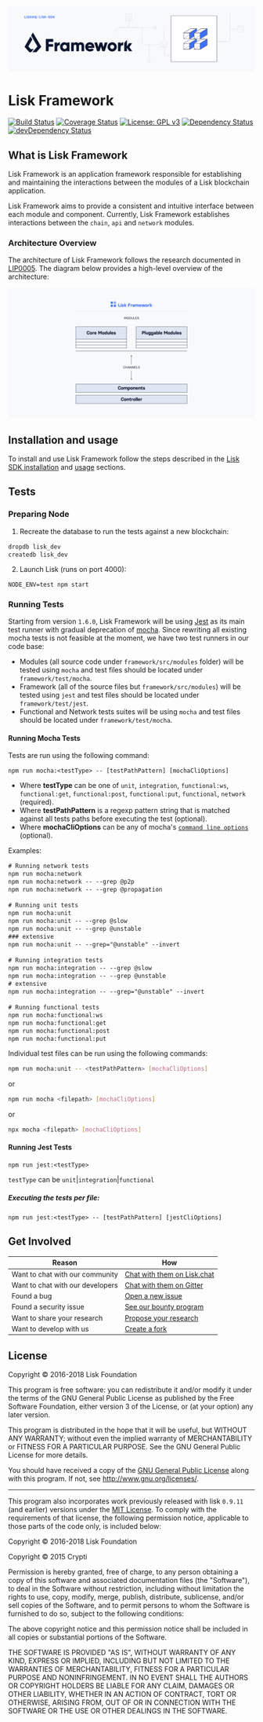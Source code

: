 ![Logo](../docs/assets/banner_framework.png)

# Lisk Framework

[![Build Status](https://jenkins.lisk.io/buildStatus/icon?job=lisk-core/development)](https://jenkins.lisk.io/job/lisk-core/job/development)
[![Coverage Status](https://coveralls.io/repos/github/LiskHQ/lisk/badge.svg?branch=development)](https://coveralls.io/github/LiskHQ/lisk?branch=development)
[![License: GPL v3](https://img.shields.io/badge/License-GPL%20v3-blue.svg)](http://www.gnu.org/licenses/gpl-3.0)
<a href="https://david-dm.org/LiskHQ/lisk"><img src="https://david-dm.org/LiskHQ/lisk.svg" alt="Dependency Status"></a>
<a href="https://david-dm.org/LiskHQ/lisk/?type=dev"><img src="https://david-dm.org/LiskHQ/lisk/dev-status.svg" alt="devDependency Status"></a>

## What is Lisk Framework

Lisk Framework is an application framework responsible for establishing and maintaining the interactions between the modules of a Lisk blockchain application.

Lisk Framework aims to provide a consistent and intuitive interface between each module and component. Currently, Lisk Framework establishes interactions between the `chain`, `api` and `network` modules.

### Architecture Overview

The architecture of Lisk Framework follows the research documented in [LIP0005](https://github.com/LiskHQ/lips/blob/master/proposals/lip-0005.md). The diagram below provides a high-level overview of the architecture:

![Logo](./docs/assets/diagram_framework.png)

## Installation and usage

To install and use Lisk Framework follow the steps described in the [Lisk SDK installation](https://github.com/LiskHQ/lisk-sdk#installation) and [usage](https://github.com/LiskHQ/lisk-sdk#usage) sections.

## Tests

### Preparing Node

1. Recreate the database to run the tests against a new blockchain:

```
dropdb lisk_dev
createdb lisk_dev
```

2. Launch Lisk (runs on port 4000):

```
NODE_ENV=test npm start
```

### Running Tests

Starting from version `1.6.0`, Lisk Framework will be using [Jest](https://jestjs.io) as its main test runner with gradual deprecation of [mocha](https://mochajs.org). Since rewriting all existing mocha tests is not feasible at the moment, we have two test runners in our code base:

- Modules (all source code under `framework/src/modules` folder) will be tested using `mocha` and test files should be located under `framework/test/mocha`.
- Framework (all of the source files but `framework/src/modules`) will be tested using `jest` and test files should be located under `framework/test/jest`.
- Functional and Network tests suites will be using `mocha` and test files should be located under `framework/test/mocha`.

#### Running Mocha Tests

Tests are run using the following command:

```
npm run mocha:<testType> -- [testPathPattern] [mochaCliOptions]
```

- Where **testType** can be one of `unit`, `integration`, `functional:ws`, `functional:get`, `functional:post`, `functional:put`, `functional`, `network` (required).
- Where **testPathPattern** is a regexp pattern string that is matched against all tests paths before executing the test (optional).
- Where **mochaCliOptions** can be any of mocha's [`command line options`](https://mochajs.org/#command-line-usage) (optional).

Examples:

```
# Running network tests
npm run mocha:network
npm run mocha:network -- --grep @p2p
npm run mocha:network -- --grep @propagation

# Running unit tests
npm run mocha:unit
npm run mocha:unit -- --grep @slow
npm run mocha:unit -- --grep @unstable
### extensive
npm run mocha:unit -- --grep="@unstable" --invert

# Running integration tests
npm run mocha:integration -- --grep @slow
npm run mocha:integration -- --grep @unstable
# extensive
npm run mocha:integration -- --grep="@unstable" --invert

# Running functional tests
npm run mocha:functional:ws
npm run mocha:functional:get
npm run mocha:functional:post
npm run mocha:functional:put
```

Individual test files can be run using the following commands:

```bash
npm run mocha:unit -- <testPathPattern> [mochaCliOptions]
```

or

```bash
npm run mocha <filepath> [mochaCliOptions]
```

or

```bash
npx mocha <filepath> [mochaCliOptions]
```

#### Running Jest Tests

```
npm run jest:<testType>
```

`testType` can be `unit`|`integration`|`functional`

##### Executing the tests per file:

```
npm run jest:<testType> -- [testPathPattern] [jestCliOptions]
```

## Get Involved

| Reason                           | How                                                                                            |
| -------------------------------- | ---------------------------------------------------------------------------------------------- |
| Want to chat with our community  | [Chat with them on Lisk.chat](http://lisk.chat)                                                |
| Want to chat with our developers | [Chat with them on Gitter](https://gitter.im/LiskHQ/lisk)                                      |
| Found a bug                      | [Open a new issue](https://github.com/LiskHQ/lisk/issues/new)                                  |
| Found a security issue           | [See our bounty program](https://blog.lisk.io/announcing-lisk-bug-bounty-program-5895bdd46ed4) |
| Want to share your research      | [Propose your research](https://research.lisk.io)                                              |
| Want to develop with us          | [Create a fork](https://github.com/LiskHQ/lisk/fork)                                           |

## License

Copyright © 2016-2018 Lisk Foundation

This program is free software: you can redistribute it and/or modify it under the terms of the GNU General Public License as published by the Free Software Foundation, either version 3 of the License, or (at your option) any later version.

This program is distributed in the hope that it will be useful, but WITHOUT ANY WARRANTY; without even the implied warranty of MERCHANTABILITY or FITNESS FOR A PARTICULAR PURPOSE. See the GNU General Public License for more details.

You should have received a copy of the [GNU General Public License](https://github.com/LiskHQ/lisk/tree/master/LICENSE) along with this program. If not, see <http://www.gnu.org/licenses/>.

---

This program also incorporates work previously released with lisk `0.9.11` (and earlier) versions under the [MIT License](https://opensource.org/licenses/MIT). To comply with the requirements of that license, the following permission notice, applicable to those parts of the code only, is included below:

Copyright © 2016-2018 Lisk Foundation

Copyright © 2015 Crypti

Permission is hereby granted, free of charge, to any person obtaining a copy of this software and associated documentation files (the "Software"), to deal in the Software without restriction, including without limitation the rights to use, copy, modify, merge, publish, distribute, sublicense, and/or sell copies of the Software, and to permit persons to whom the Software is furnished to do so, subject to the following conditions:

The above copyright notice and this permission notice shall be included in all copies or substantial portions of the Software.

THE SOFTWARE IS PROVIDED "AS IS", WITHOUT WARRANTY OF ANY KIND, EXPRESS OR IMPLIED, INCLUDING BUT NOT LIMITED TO THE WARRANTIES OF MERCHANTABILITY, FITNESS FOR A PARTICULAR PURPOSE AND NONINFRINGEMENT. IN NO EVENT SHALL THE AUTHORS OR COPYRIGHT HOLDERS BE LIABLE FOR ANY CLAIM, DAMAGES OR OTHER LIABILITY, WHETHER IN AN ACTION OF CONTRACT, TORT OR OTHERWISE, ARISING FROM, OUT OF OR IN CONNECTION WITH THE SOFTWARE OR THE USE OR OTHER DEALINGS IN THE SOFTWARE.
